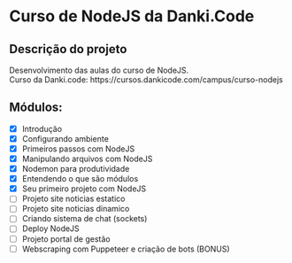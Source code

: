 # Curso de NodeJS da Danki.Code

## Descrição do projeto
<p align="justify">
  Desenvolvimento das aulas do curso de NodeJS. <br>
  Curso da Danki.code: https://cursos.dankicode.com/campus/curso-nodejs
</p>

## Módulos:
- [x] Introdução <br>
- [x] Configurando ambiente <br>
- [x] Primeiros passos com NodeJS <br>
- [x] Manipulando arquivos com NodeJS <br>
- [x] Nodemon para produtividade <br>
- [x] Entendendo o que são módulos <br>
- [x] Seu primeiro projeto com NodeJS <br>
- [ ] Projeto site noticias estatico <br>
- [ ] Projeto site noticias dinamico <br>
- [ ] Criando sistema de chat (sockets) <br>
- [ ] Deploy NodeJS <br>
- [ ] Projeto portal de gestão <br>
- [ ] Webscraping com Puppeteer e criação de bots (BONUS)
